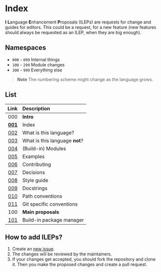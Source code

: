 # Index

**I** **L**anguage **E**nhancement **P**roposals (ILEPs) are requests for change and guides for editors. This could be a request, for a new feature (new features should always be requested as an ILEP, when they are big enough).

## Namespaces

- `000` - `099` Internal things
- `100` - `299` Module changes
- `300` - `999` Everything else

> **Note**
>The numbering scheme might change as the language grows.

## List

|                                                                  Link | Description                    |
| --------------------------------------------------------------------: | :----------------------------- |
|                                                                   000 | **Intro**                      |
|                                            **[001](../Intro/001.md)** | Index                          |
|                                                [002](../Intro/002.md) | What is this language?         |
|                                                [003](../Intro/003.md) | What is this language **not**? |
|                                                [004](../Intro/004.md) | (Build-in) Modules             |
|                                                [005](../Intro/005.md) | Examples                       |
| [006](https://i-language-rust.readthedocs.io/en/latest/CONTRIBUTING/) | Contributing                   |
|                                                [007](../Intro/007.md) | Decisions                      |
|                                                [008](../Intro/008.md) | Style guide                    |
|                                                [009](../Intro/009.md) | Docstrings                     |
|                                                [010](../Intro/010.md) | Path conventions               |
|                                                [011](../Intro/011.md) | Git specific conventions       |
|                                                                   100 | **Main proposals**             |
|                                                 [101](../Main/101.md) | Build-in package manager       |

## How to add ILEPs?

1. Create an [new issue](https://github.com/I-Language-Development/I-Language-Enhancement-Proposals/issues/new).
2. The changes will be reviewed by the maintainers.
3. If your changes get accepted, you should fork the repository and clone it. Then you make the proposed changes and create a pull request.
